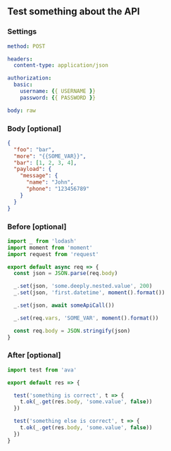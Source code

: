 ## Test something about the API

### Settings

[pijin]: settings

```yaml
method: POST

headers:
  content-type: application/json

authorization:
  basic:
    username: {{ USERNAME }}
    password: {{ PASSWORD }}

body: raw
```

### Body [optional]

```json
{
  "foo": "bar",
  "more": "{{SOME_VAR}}",
  "bar": [1, 2, 3, 4],
  "payload": {
    "message": {
      "name": "John",
      "phone": "123456789"
    }
  }
}
```


### Before [optional]

```javascript
import _ from 'lodash'
import moment from 'moment'
import request from 'request'

export default async req => {
  const json = JSON.parse(req.body)

  _.set(json, 'some.deeply.nested.value', 200)
  _.set(json, 'first.datetime', moment().format())

  _.set(json, await someApiCall())

  _.set(req.vars, 'SOME_VAR', moment().format())

  const req.body = JSON.stringify(json)
}
```


### After [optional]

```javascript
import test from 'ava'

export default res => {

  test('something is correct', t => {
    t.ok(_.get(res.body, 'some.value', false))
  })

  test('something else is correct', t => {
    t.ok(_.get(res.body, 'some.value', false))
  })
}
```

